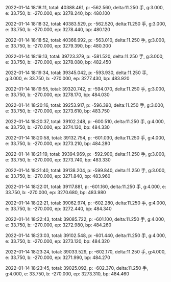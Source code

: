 2022-01-14 18:18:11, total: 40388.461, p: -562.560, delta:11.250 手, g:3.000, e: 33.750, b: -270.000, ep: 3278.240, bp: 480.100

2022-01-14 18:18:32, total: 40383.529, p: -562.520, delta:11.250 手, g:3.000, e: 33.750, b: -270.000, ep: 3278.440, bp: 480.120

2022-01-14 18:18:52, total: 40366.992, p: -563.010, delta:11.250 手, g:3.000, e: 33.750, b: -270.000, ep: 3279.390, bp: 480.300

2022-01-14 18:19:13, total: 39723.379, p: -581.520, delta:11.250 手, g:3.000, e: 33.750, b: -270.000, ep: 3278.080, bp: 482.450

2022-01-14 18:19:34, total: 39345.042, p: -593.930, delta:11.250 手, g:3.000, e: 33.750, b: -270.000, ep: 3277.430, bp: 483.920

2022-01-14 18:19:55, total: 39320.742, p: -594.070, delta:11.250 手, g:3.000, e: 33.750, b: -270.000, ep: 3278.170, bp: 484.030

2022-01-14 18:20:16, total: 39253.917, p: -596.390, delta:11.250 手, g:3.000, e: 33.750, b: -270.000, ep: 3273.610, bp: 483.750

2022-01-14 18:20:37, total: 39102.248, p: -600.510, delta:11.250 手, g:4.000, e: 33.750, b: -270.000, ep: 3274.130, bp: 484.330

2022-01-14 18:20:58, total: 39132.754, p: -601.030, delta:11.250 手, g:4.000, e: 33.750, b: -270.000, ep: 3273.210, bp: 484.280

2022-01-14 18:21:19, total: 39394.969, p: -592.900, delta:11.250 手, g:3.000, e: 33.750, b: -270.000, ep: 3273.740, bp: 483.330

2022-01-14 18:21:40, total: 39138.204, p: -599.840, delta:11.250 手, g:3.000, e: 33.750, b: -270.000, ep: 3271.840, bp: 483.960

2022-01-14 18:22:01, total: 39117.881, p: -601.160, delta:11.250 手, g:4.000, e: 33.750, b: -270.000, ep: 3270.680, bp: 483.980

2022-01-14 18:22:21, total: 39062.974, p: -602.280, delta:11.250 手, g:4.000, e: 33.750, b: -270.000, ep: 3272.440, bp: 484.340

2022-01-14 18:22:43, total: 39085.722, p: -601.100, delta:11.250 手, g:4.000, e: 33.750, b: -270.000, ep: 3272.980, bp: 484.260

2022-01-14 18:23:03, total: 39102.548, p: -601.440, delta:11.250 手, g:4.000, e: 33.750, b: -270.000, ep: 3273.120, bp: 484.320

2022-01-14 18:23:24, total: 39033.529, p: -602.170, delta:11.250 手, g:4.000, e: 33.750, b: -270.000, ep: 3271.990, bp: 484.270

2022-01-14 18:23:45, total: 39025.092, p: -602.370, delta:11.250 手, g:4.000, e: 33.750, b: -270.000, ep: 3273.310, bp: 484.460
